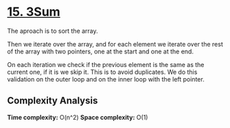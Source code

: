 # [15. 3Sum](https://leetcode.com/problems/3sum/)

The aproach is to sort the array.

Then we iterate over the array, and for each element we iterate over the rest of the array with two pointers, one at the start and one at the end.

On each iteration we check if the previous element is the same as the current one, if it is we skip it. This is to avoid duplicates. We do this validation on the outer loop and on the inner loop with the left pointer.

## Complexity Analysis
**Time complexity:** O(n^2)
**Space complexity:** O(1)
